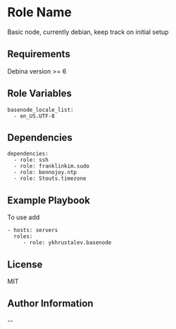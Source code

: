 Role Name
=========

Basic node, currently debian, keep track on initial setup

Requirements
------------

Debina version >= 6

Role Variables
--------------

    basenode_locale_list:
      - en_US.UTF-8


Dependencies
------------

    dependencies:
      - role: ssh
      - role: franklinkim.sudo
      - role: bennojoy.ntp
      - role: Stouts.timezone

Example Playbook
----------------

To use add

    - hosts: servers
      roles:
         - role: ykhrustalev.basenode

License
-------

MIT

Author Information
------------------

--
